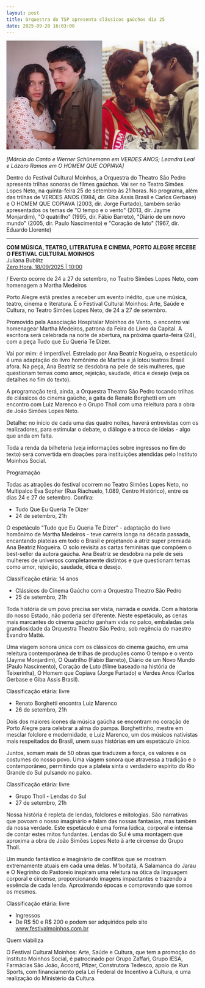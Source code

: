 ```yaml
---
layout: post
title: Orquestra do TSP apresenta clássicos gaúchos dia 25
date: 2025-09-20 16:03:00
---
```

![](/uploads/va-hqc.jpg)

*\[Márcia do Canto e Werner Schünemann em VERDES ANOS; Leandra Leal e Lázaro Ramos em O HOMEM QUE COPIAVA]*

Dentro do Festival Cultural Moinhos, a Orquestra do Theatro São Pedro apresenta trilhas sonoras de filmes gaúchos. Vai ser no Teatro Simões Lopes Neto, na quinta-feira 25 de setembro às 21 horas. No programa, além das trilhas de VERDES ANOS (1984, dir. Giba Assis Brasil e Carlos Gerbase) e O HOMEM QUE COPIAVA (2003, dir. Jorge Furtado), também serão apresentados os temas de "O tempo e o vento" (2013, dir. Jayme Monjardim), "O quatrilho" (1995, dir. Fábio Barreto), "Diário de um novo mundo" (2005, dir. Paulo Nascimento) e "Coração de luto" (1967, dir. Eduardo Llorente)

- - -

**COM MÚSICA, TEATRO, LITERATURA E CINEMA, PORTO ALEGRE RECEBE O FESTIVAL CULTURAL MOINHOS**\
Juliana Bublitz\
[Zero Hora, 18/09/2025 | 10:00](https://gauchazh.clicrbs.com.br/colunistas/juliana-bublitz/noticia/2025/09/com-musica-teatro-literatura-e-cinema-porto-alegre-recebe-o-festival-cultural-moinhos-cmf8cpv9v02a1015i8s49nl3y.html)

[](https://gauchazh.clicrbs.com.br/colunistas/juliana-bublitz/noticia/2025/09/com-musica-teatro-literatura-e-cinema-porto-alegre-recebe-o-festival-cultural-moinhos-cmf8cpv9v02a1015i8s49nl3y.html)/ Evento ocorre de 24 a 27 de setembro, no Teatro Simões Lopes Neto, com homenagem a Martha Medeiros

Porto Alegre está prestes a receber um evento inédito, que une música, teatro, cinema e literatura. É o Festival Cultural Moinhos: Arte, Saúde e Cultura, no Teatro Simões Lopes Neto, de 24 a 27 de setembro.

Promovido pela Associação Hospitalar Moinhos de Vento, o encontro vai homenagear Martha Medeiros, patrona da Feira do Livro da Capital. A escritora será celebrada na noite de abertura, na próxima quarta-feira (24), com a peça Tudo que Eu Queria Te Dizer.

Vai por mim: é imperdível. Estrelado por Ana Beatriz Nogueira, o espetáculo é uma adaptação do livro homônimo de Martha e já lotou teatros Brasil afora. Na peça, Ana Beatriz se desdobra na pele de seis mulheres, que questionam temas como amor, rejeição, saudade, ética e desejo (veja os detalhes no fim do texto).

A programação terá, ainda, a Orquestra Theatro São Pedro tocando trilhas de clássicos do cinema gaúcho, a gaita de Renato Borghetti em um encontro com Luiz Marenco e o Grupo Tholl com uma releitura para a obra de João Simões Lopes Neto.

Detalhe: no início de cada uma das quatro noites, haverá entrevistas com os realizadores, para estimular o debate, o diálogo e a troca de ideias - algo que anda em falta.

Toda a renda da bilheteria (veja informações sobre ingressos no fim do texto) será convertida em doações para instituições atendidas pelo Instituto Moinhos Social.

Programação

Todas as atrações do festival ocorrem no Teatro Simões Lopes Neto, no Multipalco Eva Sopher (Rua Riachuelo, 1.089, Centro Histórico), entre os dias 24 e 27 de setembro. Confira:

* Tudo Que Eu Queria Te Dizer
* 24 de setembro, 21h

O espetáculo "Tudo que Eu Queria Te Dizer" - adaptação do livro homônimo de Martha Medeiros - teve carreira longa na década passada, encantando plateias em todo o Brasil e projetando a atriz super premiada Ana Beatriz Nogueira. O solo revisita as cartas femininas que compõem o best-seller da autora gaúcha. Ana Beatriz se desdobra na pele de seis mulheres de universos completamente distintos e que questionam temas como amor, rejeição, saudade, ética e desejo.

Classificação etária: 14 anos

* Clássicos do Cinema Gaúcho com a Orquestra Theatro São Pedro
* 25 de setembro, 21h

Toda história de um povo precisa ser vista, narrada e ouvida. Com a história do nosso Estado, não poderia ser diferente. Neste espetáculo, as cenas mais marcantes do cinema gaúcho ganham vida no palco, embaladas pela grandiosidade da Orquestra Theatro São Pedro, sob regência do maestro Evandro Matté.

Uma viagem sonora única com os clássicos do cinema gaúcho, em uma releitura contemporânea de trilhas de produções como O tempo e o vento (Jayme Monjardim), O Quatrilho (Fábio Barreto), Diário de um Novo Mundo (Paulo Nascimento), Coração de Luto (filme baseado na história de Teixerinha), O Homem que Copiava (Jorge Furtado) e Verdes Anos (Carlos Gerbase e Giba Assis Brasil).

Classificação etária: livre

* Renato Borghetti encontra Luiz Marenco
* 26 de setembro, 21h

Dois dos maiores ícones da música gaúcha se encontram no coração de Porto Alegre para celebrar a alma do pampa. Borghettinho, mestre em mesclar folclore e modernidade, e Luiz Marenco, um dos músicos nativistas mais respeitados do Brasil, unem suas histórias em um espetáculo único.

Juntos, somam mais de 50 obras que traduzem a força, os valores e os costumes do nosso povo. Uma viagem sonora que atravessa a tradição e o contemporâneo, permitindo que a plateia sinta o verdadeiro espírito do Rio Grande do Sul pulsando no palco.

Classificação etária: livre

* Grupo Tholl - Lendas do Sul
* 27 de setembro, 21h

Nossa história é repleta de lendas, folclores e mitologias. São narrativas que povoam o nosso imaginário e falam das nossas fantasias, mas também da nossa verdade. Este espetáculo é uma forma lúdica, corporal e intensa de contar estes mitos fundantes. Lendas do Sul é uma montagem que aproxima a obra de João Simões Lopes Neto à arte circense do Grupo Tholl.

Um mundo fantástico e imaginário de conflitos que se mostram extremamente atuais em cada uma delas. M'boitatá, A Salamanca do Jarau e O Negrinho do Pastoreio inspiram uma releitura na ótica da linguagem corporal e circense, proporcionando imagens impactantes e trazendo a essência de cada lenda. Aproximando épocas e comprovando que somos os mesmos.

Classificação etária: livre

* Ingressos
* De R$ 50 e R$ 200 e podem ser adquiridos pelo site www.festivalmoinhos.com.br

Quem viabiliza

O Festival Cultural Moinhos: Arte, Saúde e Cultura, que tem a promoção do Instituto Moinhos Social, é patrocinado por Grupo Zaffari, Grupo IESA, Farmácias São João, Accord, Pfizer, Construtora Tedesco, apoio de Run Sports, com financiamento pela Lei Federal de Incentivo à Cultura, e uma realização do Ministério da Cultura.
